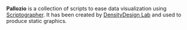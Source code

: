 **Pallozio** is a collection of scripts to ease data visualization using [Scriptographer](http://scriptographer.org/).
It has been created by [DensityDesign Lab](http://www.densitydesign.org/) and used to produce static graphics.
